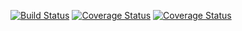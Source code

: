 
[![Build Status](https://travis-ci.org/golsung/coverageproj.svg?branch=master)](https://travis-ci.org/golsung/coverageproj)
[![Coverage Status](https://coveralls.io/repos/github/golsung/coverageproj/badge.svg?branch=master)](https://coveralls.io/github/golsung/coverageproj?branch=master)
[![Coverage Status](https://coveralls.io/repos/github/golsung/coverageproj/badge.svg?branch=master)](https://coveralls.io/github/golsung/coverageproj?branch=master)
